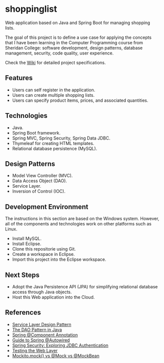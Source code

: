 # shoppinglist
Web application based on Java and Spring Boot for managing shopping lists.

The goal of this project is to define a use case for applying the concepts that I have been learning in the Computer Programming course from Sheridan College: software development, design patterns, database management, security, code quality, user experience.

Check the [Wiki](../../wiki) for detailed project specifications.

## Features
* Users can self register in the application.
* Users can create multiple shopping lists.
* Users can specify product items, prices, and associated quantities.

## Technologies
* Java.
* Spring Boot framework.
* Spring MVC, Spring Security, Spring Data JDBC.
* Thymeleaf for creating HTML templates.
* Relational database persistence (MySQL).

## Design Patterns
* Model View Controller (MVC).
* Data Access Object (DAO).
* Service Layer.
* Inversion of Control (IOC).

## Development Environment
The instructions in this section are based on the Windows system.
However, all of the components and technologies work on other platforms such as Linux.

* Install MySQL.
* Install Eclipse.
* Clone this repositorie using Git.
* Create a workspace in Eclipse.
* Import this project into the Eclipse workspace.

## Next Steps
* Adopt the Java Persistence API (JPA) for simplifying relational database access through Java objects.
* Host this Web application into the Cloud. 

## References
* [Service Layer Design Pattern](https://java-design-patterns.com/patterns/service-layer/)
* [The DAO Pattern in Java](baeldung.com/java-dao-pattern)
* [Spring @Component Annotation](https://www.baeldung.com/spring-component-annotation)
* [Guide to Spring @Autowired](https://www.baeldung.com/spring-autowire)
* [Spring Security: Exploring JDBC Authentication](https://www.baeldung.com/spring-security-jdbc-authentication)
* [Testing the Web Layer](https://spring.io/guides/gs/testing-web/)
* [Mockito.mock() vs @Mock vs @MockBean](https://www.baeldung.com/java-spring-mockito-mock-mockbean)
